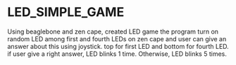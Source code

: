 # LED_SIMPLE_GAME

Using beaglebone and zen cape, created LED game
the program turn on random LED among first and fourth LEDs on zen cape and user can
give an answer about this using joystick. top for first LED and bottom for fourth LED.
if user give a right answer, LED blinks 1 time. Otherwise, LED blinks 5 times.

